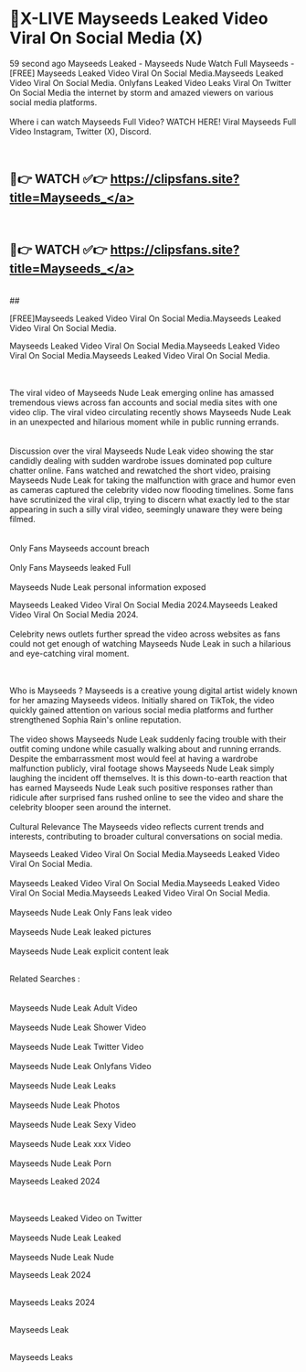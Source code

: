 # 🔴X-LIVE Mayseeds  Leaked Video Viral On Social Media (X)<br>


59 second ago Mayseeds  Leaked  - Mayseeds  Nude  Watch Full Mayseeds  - [FREE] Mayseeds  Leaked Video Viral On Social Media.Mayseeds  Leaked Video Viral On Social Media.   Onlyfans Leaked Video Leaks Viral On Twitter On Social Media the internet by storm and amazed viewers on various social media platforms. <br><br>
Where i can watch Mayseeds  Full Video? WATCH HERE! Viral Mayseeds  Full Video Instagram, Twitter (X), Discord. <br>


 <br>

##  🔴👉 WATCH ✅👉  <a href="https://clipsfans.site?title=Mayseeds_&ref=git">https://clipsfans.site?title=Mayseeds_</a> <br>
  <br>

##  🔴👉 WATCH ✅👉  <a href="https://clipsfans.site?title=Mayseeds_&ref=git">https://clipsfans.site?title=Mayseeds_</a> <br>
  <br>
  ##



[FREE]Mayseeds  Leaked Video Viral On Social Media.Mayseeds  Leaked Video Viral On Social Media. <br>

Mayseeds  Leaked Video Viral On Social Media.Mayseeds  Leaked Video Viral On Social Media.Mayseeds  Leaked Video Viral On Social Media. <br>


  <br>

  <br>
The viral video of Mayseeds  Nude Leak emerging online has amassed tremendous views across fan accounts and social media sites with one video clip. The viral video circulating recently shows Mayseeds  Nude Leak in an unexpected and hilarious moment while in public running errands.<br>
<br>


<br>
Discussion over the viral Mayseeds  Nude Leak video showing the star candidly dealing with sudden wardrobe issues dominated pop culture chatter online. Fans watched and rewatched the short video, praising Mayseeds  Nude Leak for taking the malfunction with grace and humor even as cameras captured the celebrity video now flooding timelines. Some fans have scrutinized the viral clip, trying to discern what exactly led to the star appearing in such a silly viral video, seemingly unaware they were being filmed.<br>
<br>
<br> 
Only Fans Mayseeds  account breach<br>
<br>
Only Fans Mayseeds  leaked Full <br>
<br>
Mayseeds  Nude Leak personal information exposed<br>

Mayseeds  Leaked Video Viral On Social Media 2024.Mayseeds  Leaked Video Viral On Social Media 2024. <br>
<br>
Celebrity news outlets further spread the video across websites as fans could not get enough of watching Mayseeds  Nude Leak in such a hilarious and eye-catching viral moment.<br>
<br>

<br>
Who is Mayseeds ? Mayseeds  is a creative young digital artist widely known for her amazing Mayseeds  videos. Initially shared on TikTok, the video quickly gained attention on various social media platforms and further strengthened Sophia Rain's online reputation.<br>
<br>
The video shows Mayseeds  Nude Leak suddenly facing trouble with their outfit coming undone while casually walking about and running errands. Despite the embarrassment most would feel at having a wardrobe malfunction publicly, viral footage shows Mayseeds  Nude Leak simply laughing the incident off themselves. It is this down-to-earth reaction that has earned Mayseeds  Nude Leak such positive responses rather than ridicule after surprised fans rushed online to see the video and share the celebrity blooper seen around the internet.<br>
<br>
Cultural Relevance The Mayseeds  video reflects current trends and interests, contributing to broader cultural conversations on social media.<br>

Mayseeds  Leaked Video Viral On Social Media.Mayseeds  Leaked Video Viral On Social Media.<br>
<br>
Mayseeds  Leaked Video Viral On Social Media.Mayseeds  Leaked Video Viral On Social Media.Mayseeds  Leaked Video Viral On Social Media.<br>
<br>
Mayseeds  Nude Leak Only Fans leak video<br>
<br>
Mayseeds  Nude Leak leaked pictures<br>
<br>
Mayseeds  Nude Leak explicit content leak<br>


<br>
Related Searches :<br>
<br>

<br>
Mayseeds  Nude Leak Adult Video<br>
<br>
Mayseeds  Nude Leak Shower Video<br>
<br>
Mayseeds  Nude Leak Twitter Video<br>
<br>
Mayseeds  Nude Leak Onlyfans Video<br>
<br>
Mayseeds  Nude Leak Leaks<br>
<br>
Mayseeds  Nude Leak Photos<br>

<br>
Mayseeds  Nude Leak Sexy Video<br>
<br>
Mayseeds  Nude Leak xxx Video<br>
<br>
Mayseeds  Nude Leak Porn<br>

Mayseeds   Leaked 2024 <br> <br>
<br>

Mayseeds  Leaked Video on Twitter <br>
<br>
Mayseeds  Nude Leak Leaked<br>
<br>
Mayseeds  Nude Leak Nude<br>


Mayseeds   Leak 2024 <br> <br>



Mayseeds   Leaks 2024 <br> <br>



 
Mayseeds   Leak<br> <br>



Mayseeds   Leaks<br> <br>





</p>




 



</p>










